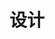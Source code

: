 ---
layout: page
title: 设计
permalink: /design/
jekyll-theme-WuK:
  default:
    sidebar:
      open: true
  design:
    group_by: "%b %Y" # 见<https://liquid.bootcss.com/filters/date/>
    vega_lite: # 显示一个统计图，需要引入 vega-lite
      enable: true
---